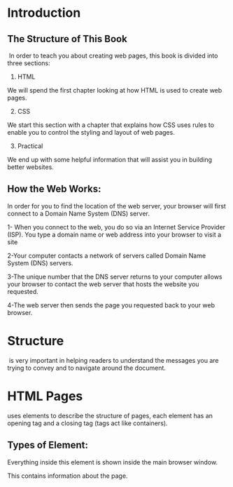 # Introduction

## The Structure of This Book

 In order to teach you about creating web pages, this book is divided into three sections:

1) HTML

We will spend the first chapter
looking at how HTML is used to
create web pages.

2) CSS

We start this section with a
chapter that explains how CSS
uses rules to enable you to
control the styling and layout
of web pages.

3) Practical

We end up with some helpful information that will assist you in building better websites.

## How the Web Works:

In order for you to find the location of
the web server, your browser will first connect
to a Domain Name System (DNS) server.

1- When you connect to the web,
you do so via an Internet Service
Provider (ISP). You type a
domain name or web address
into your browser to visit a site

2-Your computer contacts a
network of servers called
Domain Name System (DNS)
servers.

3-The unique number that the
DNS server returns to your
computer allows your browser
to contact the web server
that hosts the website you
requested.

4-The web server then sends the page you requested back to your web browser.

# Structure

 is very important in helping readers to understand the messages you are trying to convey and to navigate around the document.

# HTML Pages
 
uses elements to describe the structure of pages, each element has an opening tag and a closing tag (tags act like containers).

## Types of Element:

 <body>

Everything inside this element is 
shown inside the main browser 
window.

<head>

This contains information about the page.

<title>

either shown in the top of the browser, or on the tab for that page
